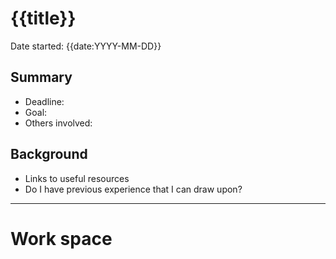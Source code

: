 # {{title}}
Date started: {{date:YYYY-MM-DD}}
## Summary
* Deadline:
* Goal:
* Others involved:

## Background
* Links to useful resources
* Do I have previous experience that I can draw upon?

---
# Work space

